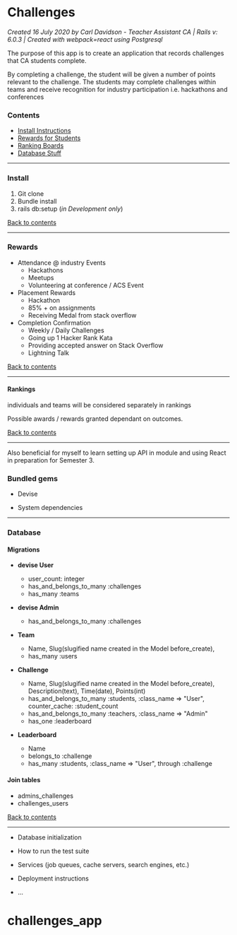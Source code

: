 # Challenges
*_Created 16 July 2020 by Carl Davidson - Teacher Assistant CA      |    Rails v: 6.0.3   |    Created with webpack=react using Postgresql_*

The purpose of this app is to create an application that records challenges that CA students complete.

By completing a challenge, the student will be given a number of points relevant to the challenge.
The students may complete challenges within teams and receive recognition for industry participation i.e. hackathons and conferences

### Contents

- [Install Instructions](#Install)
- [Rewards for Students](#Rewards)
- [Ranking Boards](#Rankings)
- [Database Stuff](#Database)
-------

### Install 

1. Git clone
2. Bundle install
3. rails db:setup (_*in Development only*_)

[Back to contents](#Challenges)

-------

### Rewards

- Attendance @ industry Events
    - Hackathons
    - Meetups
    - Volunteering at conference / ACS Event
- Placement Rewards
    - Hackathon
    - 85% + on assignments
    - Receiving Medal from stack overflow
- Completion Confirmation
    - Weekly / Daily Challenges
    - Going up 1 Hacker Rank Kata
    - Providing accepted answer on Stack Overflow
    - Lightning Talk

[Back to contents](#Challenges)

-------

#### Rankings

individuals and teams will be considered separately in rankings

Possible awards / rewards granted dependant on outcomes.

[Back to contents](#Challenges)

-------

Also beneficial for myself to learn setting up API in module and using React in preparation for Semester 3.


### Bundled gems
- Devise

* System dependencies

-------

### Database 
#### Migrations

- **devise User**
    - user_count: integer
    - has_and_belongs_to_many :challenges
    - has_many :teams

- **devise Admin**
    - has_and_belongs_to_many :challenges

- **Team** 
    - Name, Slug(slugified name created in the Model before_create),
    - has_many :users

- **Challenge** 
    - Name, Slug(slugified name created in the Model before_create), Description(text), Time(date), Points(int)
    - has_and_belongs_to_many :students, :class_name => "User", counter_cache: :student_count
    - has_and_belongs_to_many :teachers, :class_name => "Admin"
    - has_one :leaderboard
    
- **Leaderboard** 
    - Name
    - belongs_to :challenge
    - has_many :students, :class_name => "User", through :challenge

#### Join tables
- admins_challenges
- challenges_users

[Back to contents](#Challenges)

-------



* Database initialization

* How to run the test suite

* Services (job queues, cache servers, search engines, etc.)

* Deployment instructions

* ...
# challenges_app
